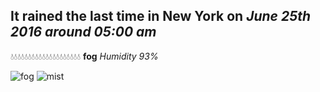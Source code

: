 ## It rained the last time in New York on *June 25th 2016 around 05:00 am*
💧💧💧💧💧💧💧💧💧💧💧💧💧💧💧💧💧💧💧💧  **fog** *Humidity 93%*

![fog](http://openweathermap.org/img/w/50n.png) ![mist](http://openweathermap.org/img/w/50n.png)
